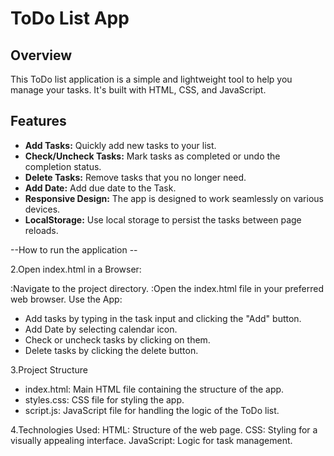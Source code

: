 # ToDo List App

## Overview

This ToDo list application is a simple and lightweight tool to help you manage your tasks. It's built with HTML, CSS, and JavaScript.

## Features

- **Add Tasks:** Quickly add new tasks to your list.
- **Check/Uncheck Tasks:** Mark tasks as completed or undo the completion status.
- **Delete Tasks:** Remove tasks that you no longer need.
- **Add Date:** Add due date to the Task.
- **Responsive Design:** The app is designed to work seamlessly on various devices.
- **LocalStorage:** Use local storage to persist the tasks between page reloads.

--How to run the application --

2.Open index.html in a Browser:

:Navigate to the project directory.
:Open the index.html file in your preferred web browser.
 Use the App:

- Add tasks by typing in the task input and clicking the "Add" button.
- Add Date by selecting calendar icon.
- Check or uncheck tasks by clicking on them.
- Delete tasks by clicking the delete button.

3.Project Structure
- index.html: Main HTML file containing the structure of the app.
- styles.css: CSS file for styling the app.
- script.js: JavaScript file for handling the logic of the ToDo list.

4.Technologies Used:
HTML: Structure of the web page.
CSS: Styling for a visually appealing interface.
JavaScript: Logic for task management.
